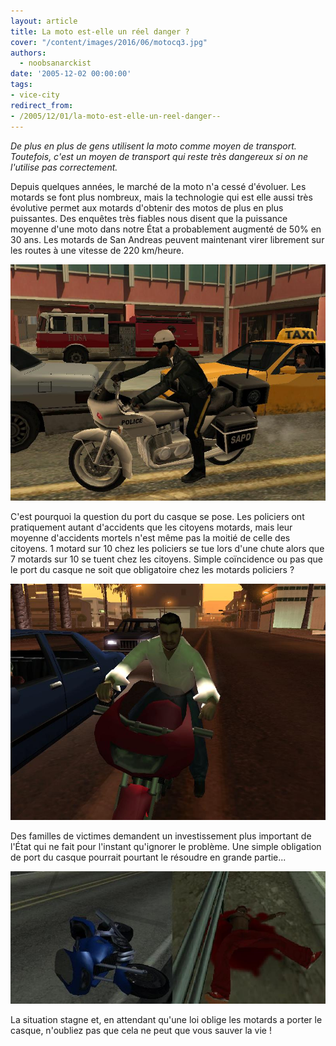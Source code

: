 ```yaml
---
layout: article
title: La moto est-elle un réel danger ?
cover: "/content/images/2016/06/motocq3.jpg"
authors:
  - noobsanarckist
date: '2005-12-02 00:00:00'
tags:
- vice-city
redirect_from:
- /2005/12/01/la-moto-est-elle-un-reel-danger--
---
```


_De plus en plus de gens utilisent la moto comme moyen de transport. Toutefois, c'est un moyen de transport qui reste très dangereux si on ne l'utilise pas correctement._

Depuis quelques années, le marché de la moto n'a cessé d'évoluer. Les motards se font plus nombreux, mais la technologie qui est elle aussi très évolutive permet aux motards d'obtenir des motos de plus en plus puissantes. Des enquêtes très fiables nous disent que la puissance moyenne d'une moto dans notre État a probablement augmenté de 50% en 30 ans. Les motards de San Andreas peuvent maintenant virer librement sur les routes à une vitesse de 220 km/heure.

![](/content/images/2005/01/motocq.jpg)

C'est pourquoi la question du port du casque se pose. Les policiers ont pratiquement autant d'accidents que les citoyens motards, mais leur moyenne d'accidents mortels n'est même pas la moitié de celle des citoyens. 1 motard sur 10 chez les policiers se tue lors d'une chute alors que 7 motards sur 10 se tuent chez les citoyens. Simple coïncidence ou pas que le port du casque ne soit que obligatoire chez les motards policiers ?

![](/content/images/2005/01/motocq1.jpg)

Des familles de victimes demandent un investissement plus important de l'État qui ne fait pour l'instant qu'ignorer le problème. Une simple obligation de port du casque pourrait pourtant le résoudre en grande partie...

![](/content/images/2005/01/motocq2.jpg)

La situation stagne et, en attendant qu'une loi oblige les motards a porter le casque, n'oubliez pas que cela ne peut que vous sauver la vie !